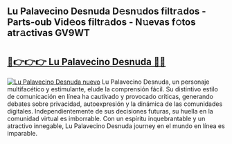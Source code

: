 ## Lu Palavecino Desnuda D𝚎sn𝚞dos filtr𝚊dos - Parts-oub Vid𝚎os filtr𝚊dos - N𝚞evas f𝚘tos atr𝚊ctivas GV9WT

# <h2><a href="http://mbbo74g.tromn.icu/?c=Lu+Palavecino+Desnuda">🔗👉👉👉 Lu Palavecino Desnuda 🔗🔗</a></h2>

[![Lu Palavecino Desnuda nuevo](https://i.imgur.com/pEAQMta.gif)](http://mbbo74g.tromn.icu/?c=Lu+Palavecino+Desnuda)
Lu Palavecino Desnuda, un personaje multifacético y estimulante, elude la comprensión fácil. Su distintivo estilo de comunicación en línea ha cautivado y provocado críticas, generando debates sobre privacidad, autoexpresión y la dinámica de las comunidades digitales. Independientemente de sus decisiones futuras, su huella en la comunidad virtual es imborrable. Con un espíritu inquebrantable y un atractivo innegable, Lu Palavecino Desnuda journey en el mundo en línea es imparable.

